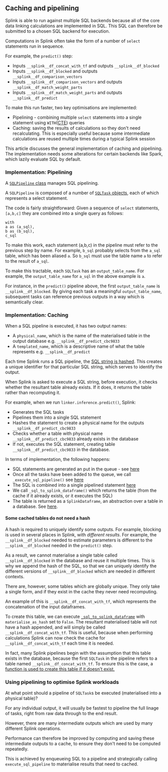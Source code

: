 ## Caching and pipelining

Splink is able to run against multiple SQL backends because all of the core data linking calculations are implemented in SQL. This SQL can therefore be submitted to a chosen SQL backend for execution.

Computations in Splink often take the form of a number of `select` statements run in sequence.

For example, the `predict()` step:

- Inputs `__splink__df_concat_with_tf` and outputs `__splink__df_blocked`
- Inputs `__splink__df_blocked` and outputs `__splink__df_comparison_vectors`
- Inputs `__splink__df_comparison_vectors` and outputs `__splink__df_match_weight_parts`
- Inputs `__splink__df_match_weight_parts` and outputs `__splink__df_predict`

To make this run faster, two key optimisations are implemented:

- Pipelining - combining multiple `select` statements into a single statement using `WITH`([CTE](https://www.postgresql.org/docs/current/queries-with.html)) queries
- Caching: saving the results of calculations so they don't need recalculating. This is especially useful because some intermediate calculations are reused multiple times during a typical Splink session

This article discusses the general implementation of caching and pipelining. The implementation needs some alterations for certain backends like Spark, which lazily evaluate SQL by default.

### Implementation: Pipelining

A [`SQLPipeline` class](https://github.com/moj-analytical-services/splink/blob/5f9f1d686e115ce91c9a1e51fe276d254a4deabe/splink/pipeline.py#L38) manages SQL pipelining.

A `SQLPipeline` is composed of a number of [`SQLTask` objects](https://github.com/moj-analytical-services/splink/blob/5f9f1d686e115ce91c9a1e51fe276d254a4deabe/splink/pipeline.py#L10), each of which represents a select statement.

The code is fairly straightforward: Given a sequence of `select` statements, `[a,b,c]` they are combined into a single query as follows:

```
with
a as (a_sql),
b as (b_sql),
c_sql
```

To make this work, each statement (a,b,c) in the pipeline must refer to the previous step by name. For example, `b_sql` probably selects from the `a_sql` table, which has been aliased `a`. So `b_sql` must use the table name `a` to refer to the result of `a_sql`.

To make this tractable, each `SQLTask` has an `output_table_name`. For example, the `output_table_name` for `a_sql` in the above example is `a`.

For instance, in the `predict()` pipeline above, the first `output_table_name` is `__splink__df_blocked`. By giving each task a meaningful `output_table_name`, subsequent tasks can reference previous outputs in a way which is semantically clear.

### Implementation: Caching

When a SQL pipeline is executed, it has two output names:

- A `physical_name`, which is the name of the materialised table in the output database e.g. `__splink__df_predict_cbc9833`
- A `templated_name`, which is a descriptive name of what the table represents e.g. `__splink__df_predict`

Each time Splink runs a SQL pipeline, the [SQL string is hashed](https://github.com/moj-analytical-services/splink/blob/5f9f1d686e115ce91c9a1e51fe276d254a4deabe/splink/linker.py#L400). This creates a unique identifier for that particular SQL string, which serves to identify the output.

When Splink is asked to execute a SQL string, before execution, it checks whether the resultant table already exists. If it does, it returns the table rather than recomputing it.

For example, when we run `linker.inference.predict()`, Splink:

- Generates the SQL tasks
- Pipelines them into a single SQL statement
- Hashes the statement to create a physical name for the outputs `__splink__df_predict_cbc9833`
- Checks whether a table with physical name `__splink__df_predict_cbc9833` already exists in the database
- If not, executes the SQL statement, creating table `__splink__df_predict_cbc9833` in the database.

In terms of implementation, the following happens:

- SQL statements are generated an put in the queue - see [here](https://github.com/moj-analytical-services/splink/blob/6e978a6a61058a73ef6c49039e0d796b12673c1b/splink/linker.py#L982-L983)
- Once all the tasks have been added to the queue, we call `_execute_sql_pipeline()` see [here](https://github.com/moj-analytical-services/splink/blob/6e978a6a61058a73ef6c49039e0d796b12673c1b/splink/linker.py#L994)
- The SQL is combined into a single pipelined statement [here](https://github.com/moj-analytical-services/splink/blob/6e978a6a61058a73ef6c49039e0d796b12673c1b/splink/linker.py#L339)
- We call `_sql_to_splink_dataframe()` which returns the table (from the cache if it already exists, or it executes the SQL)
- The table is returned as a `SplinkDataframe`, an abstraction over a table in a database. See [here](https://moj-analytical-services.github.io/splink/SplinkDataFrame.html).

#### Some cached tables do not need a hash

A hash is required to uniquely identify some outputs. For example, blocking is used in several places in Splink, with _different results_. For example, the `__splink__df_blocked` needed to estimate parameters is different to the `__splink__df_blocked` needed in the `predict()` step.

As a result, we cannot materialise a single table called `__splink__df_blocked` in the database and reuse it multiple times. This is why we append the hash of the SQL, so that we can uniquely identify the different versions of `__splink__df_blocked` which are needed in different contexts.

There are, however, some tables which are globally unique. They only take a single form, and if they exist in the cache they never need recomputing.

An example of this is `__splink__df_concat_with_tf`, which represents the concatenation of the input dataframes.

To create this table, we can execute [`_sql_to_splink_dataframe`](https://github.com/moj-analytical-services/splink/blob/6e978a6a61058a73ef6c49039e0d796b12673c1b/splink/linker.py#L386-L387) with `materialise_as_hash` set to `False`. The resultant materialised table will not have a hash appended, and will simply be called `__splink__df_concat_with_tf`. This is useful, because when performing calculations Splink can now check the cache for `__splink__df_concat_with_tf` each time it is needed.

In fact, many Splink pipelines begin with the assumption that this table exists in the database, because the first `SQLTask` in the pipeline refers to a table named `__splink__df_concat_with_tf`. To ensure this is the case, a [function is used to create this table if it doesn't exist.](https://github.com/moj-analytical-services/splink/blob/6e978a6a61058a73ef6c49039e0d796b12673c1b/splink/linker.py#L980)

### Using pipelining to optimise Splink workloads

At what point should a pipeline of `SQLTask`s be executed (materialised into a physical table)?

For any individual output, it will usually be fastest to pipeline the full linage of tasks, right from raw data through to the end result.

However, there are many intermediate outputs which are used by many different Splink operations.

Performance can therefore be improved by computing and saving these intermediate outputs to a cache, to ensure they don't need to be computed repeatedly.

This is achieved by enqueueing SQL to a pipeline and strategically calling `execute_sql_pipeline` to materialise results that need to cached.

